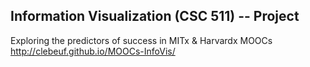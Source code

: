 ## Information Visualization (CSC 511) -- Project

Exploring the predictors of success in MITx & Harvardx MOOCs
http://clebeuf.github.io/MOOCs-InfoVis/

